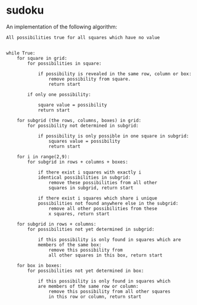 # sudoku

An implementation of the following algorithm:

	All possibilities true for all squares which have no value


	while True:
		for square in grid:
			for possibilities in square:
			
				if possibility is revealed in the same row, column or box:
					remove possibility from square.
					return start
					
			if only one possibility:
			
				square value = possibility
				return start
				
		for subgrid (the rows, columns, boxes) in grid:
			for possibility not determined in subgrid:
			
				if possibility is only possible in one square in subgrid:
					squares value = possibility
					return start
					
		for i in range(2,9):
			for subgrid in rows + columns + boxes:
			
				if there exist i squares with exactly i 
				identical possibilities in subgrid:
					remove these possibilities from all other
					squares in subgrid, return start
					
				if there exist i squares which share i unique
				possibilities not found anywhere else in the subgrid:
					remove all other possibilities from these
					x squares, return start
					
		for subgrid in rows + columns:
			for possibilities not yet determined in subgrid:
			
				if this possibility is only found in squares which are
				members of the same box:
					remove this possibility from
					all other squares in this box, return start
					
		for box in boxes:
			for possibilities not yet determined in box:
			
				if this possibility is only found in squares which
				are members of the same row or column:
					remove this possibility from all other squares 
					in this row or column, return start
